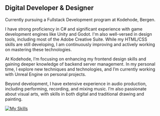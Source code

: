 ## Digital Developer & Designer
Currently pursuing a Fullstack Development program at Kodehode, Bergen.

I have strong proficiency in C# and significant experience with game development engines like Unity and Godot. I'm also well-versed in design tools, including most of the Adobe Creative Suite. While my HTML/CSS skills are still developing, I am continuously improving and actively working on mastering these technologies.

At Kodehode, I’m focusing on enhancing my frontend design skills and gaining deeper knowledge of backend server management. In my personal time, I explore new techniques and technologies, and I’m currently working with Unreal Engine on personal projects.

Beyond development, I have extensive experience in audio production, including performing, recording, and mixing music. I’m also passionate about visual arts, with skills in both digital and traditional drawing and painting.


[![My Skills](https://skillicons.dev/icons?i=ableton,cs,js,html,css,blender,ae,dotnet,figma,ps,unity,godot)](https://skillicons.dev)


<!--

![alt text](https://github.com/[username]/[reponame]/blob/[branch]/image.jpg?raw=true)
**Alenta/Alenta** is a ✨ _special_ ✨ repository because its `README.md` (this file) appears on your GitHub profile.

Here are some ideas to get you started:

- 🔭 I’m currently working on ...
- 🌱 I’m currently learning ...
- 👯 I’m looking to collaborate on ...
- 🤔 I’m looking for help with ...
- 💬 Ask me about ...
- 📫 How to reach me: ...
- 😄 Pronouns: ...
- ⚡ Fun fact: ...
-->
